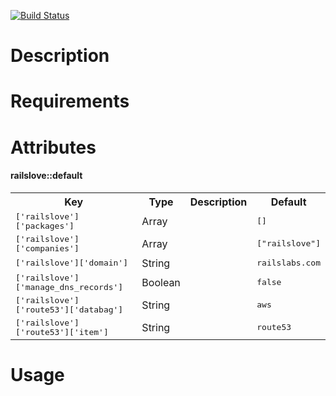 [![Build Status](https://travis-ci.org/railslove/chef-railslove.png?branch=master)](https://travis-ci.org/railslove/chef-railslove)

Description
===========

Requirements
============

Attributes
==========

#### railslove::default
<table>
  <tr>
    <th>Key</th>
    <th>Type</th>
    <th>Description</th>
    <th>Default</th>
  </tr>
  <tr>
    <td><tt>['railslove']['packages']</tt></td>
    <td>Array</td>
    <td></td>
    <td><tt>[]</tt></td>
  </tr>
  <tr>
    <td><tt>['railslove']['companies']</tt></td>
    <td>Array</td>
    <td></td>
    <td><tt>["railslove"]</tt></td>
  </tr>
  <tr>
    <td><tt>['railslove']['domain']</tt></td>
    <td>String</td>
    <td></td>
    <td><tt>railslabs.com</tt></td>
  </tr>
  <tr>
    <td><tt>['railslove']['manage_dns_records']</tt></td>
    <td>Boolean</td>
    <td></td>
    <td><tt>false</tt></td>
  </tr>
  <tr>
    <td><tt>['railslove']['route53']['databag']</tt></td>
    <td>String</td>
    <td></td>
    <td><tt>aws</tt></td>
  </tr>
  <tr>
    <td><tt>['railslove']['route53']['item']</tt></td>
    <td>String</td>
    <td></td>
    <td><tt>route53</tt></td>
  </tr>
</table>

Usage
=====

